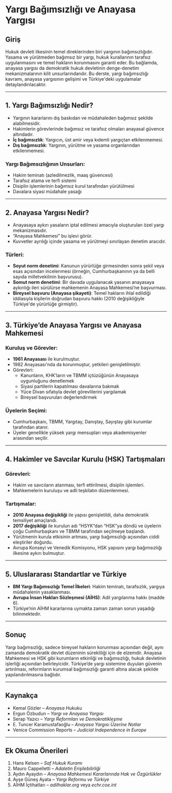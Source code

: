 # Yargı Bağımsızlığı ve Anayasa Yargısı

## Giriş

Hukuk devleti ilkesinin temel direklerinden biri yargının bağımsızlığıdır. Yasama ve yürütmeden bağımsız bir yargı, hukuk kurallarının tarafsız uygulanmasını ve temel hakların korunmasını garanti eder. Bu bağlamda, anayasa yargısı da demokratik hukuk devletinin denge-denetim mekanizmalarının kilit unsurlarındandır. Bu derste, yargı bağımsızlığı kavramı, anayasa yargısının gelişimi ve Türkiye'deki uygulamalar detaylandırılacaktır.

---

## 1. Yargı Bağımsızlığı Nedir?

- Yargının kararlarını dış baskıdan ve müdahaleden bağımsız şekilde alabilmesidir.
- Hakimlerin görevlerinde bağımsız ve tarafsız olmaları anayasal güvence altındadır.
- **İç bağımsızlık**: Yargıcın, üst amir veya kıdemli yargıçtan etkilenmemesi.
- **Dış bağımsızlık**: Yargının, yürütme ve yasama organlarından etkilenmemesi.

### Yargı Bağımsızlığının Unsurları:

- Hakim teminatı (azledilmezlik, maaş güvencesi)
- Tarafsız atama ve terfi sistemi
- Disiplin işlemlerinin bağımsız kurul tarafından yürütülmesi
- Davalara siyasi müdahale yasağı

---

## 2. Anayasa Yargısı Nedir?

- Anayasaya aykırı yasaların iptal edilmesi amacıyla oluşturulan özel yargı mekanizmasıdır.
- “Anayasa Mahkemesi” bu işlevi görür.
- Kuvvetler ayrılığı içinde yasama ve yürütmeyi sınırlayan denetim aracıdır.

### Türleri:

- **Soyut norm denetimi**: Kanunun yürürlüğe girmesinden sonra şekil veya esas açısından incelenmesi (örneğin, Cumhurbaşkanının ya da belli sayıda milletvekilinin başvurusu).
- **Somut norm denetimi**: Bir davada uygulanacak yasanın anayasaya aykırılığı ileri sürülürse mahkemenin Anayasa Mahkemesi’ne başvurması.
- **Bireysel başvuru (Anayasa şikayeti)**: Temel hakların ihlal edildiği iddiasıyla kişilerin doğrudan başvuru hakkı (2010 değişikliğiyle Türkiye'de yürürlüğe girmiştir).

---

## 3. Türkiye’de Anayasa Yargısı ve Anayasa Mahkemesi

### Kuruluş ve Görevler:

- **1961 Anayasası** ile kurulmuştur.
- 1982 Anayasası'nda da korunmuştur, yetkileri genişletilmiştir.
- Görevleri:
  - Kanunların, KHK’ların ve TBMM içtüzüğünün Anayasaya uygunluğunu denetlemek
  - Siyasi partilerin kapatılması davalarına bakmak
  - Yüce Divan sıfatıyla devlet görevlilerini yargılamak
  - Bireysel başvuruları değerlendirmek

### Üyelerin Seçimi:

- Cumhurbaşkanı, TBMM, Yargıtay, Danıştay, Sayıştay gibi kurumlar tarafından atanır.
- Üyeler genellikle yüksek yargı mensupları veya akademisyenler arasından seçilir.

---

## 4. Hakimler ve Savcılar Kurulu (HSK) Tartışmaları

### Görevleri:

- Hakim ve savcıların atanması, terfi ettirilmesi, disiplin işlemleri.
- Mahkemelerin kuruluşu ve adli teşkilatın düzenlenmesi.

### Tartışmalar:

- **2010 Anayasa değişikliği** ile yapısı genişletildi, daha demokratik temsiliyet amaçlandı.
- **2017 değişikliği** ile kurulun adı “HSYK”dan “HSK”ya döndü ve üyelerin çoğu Cumhurbaşkanı ve TBMM tarafından seçilmeye başlandı.
- Yürütmenin kurula etkisinin artması, yargı bağımsızlığı açısından ciddi eleştiriler doğurdu.
- Avrupa Konseyi ve Venedik Komisyonu, HSK yapısını yargı bağımsızlığı ilkesine aykırı bulmuştur.

---

## 5. Uluslararası Standartlar ve Türkiye

- **BM Yargı Bağımsızlığı Temel İlkeleri**: Hakim teminatı, tarafsızlık, yargıya müdahalenin yasaklanması.
- **Avrupa İnsan Hakları Sözleşmesi (AİHS)**: Adil yargılanma hakkı (madde 6).
- Türkiye’nin AİHM kararlarına uymakta zaman zaman sorun yaşadığı bilinmektedir.

---

## Sonuç

Yargı bağımsızlığı, sadece bireysel hakların korunması açısından değil, aynı zamanda demokratik devlet düzeninin sürekliliği için de elzemdir. Anayasa Mahkemesi ve HSK gibi kurumların etkinliği ve bağımsızlığı, hukuk devletinin işlerliği açısından belirleyicidir. Türkiye’de yargı sistemine duyulan güvenin artırılması, reformların kurumsal bağımsızlığı garanti altına alacak şekilde yapılandırılmasına bağlıdır.

---

## Kaynakça

- Kemal Gözler – _Anayasa Hukuku_
- Ergun Özbudun – _Yargı ve Anayasa Yargısı_
- Serap Yazıcı – _Yargı Reformları ve Demokratikleşme_
- E. Tuncer Karamustafaoğlu – _Anayasa Yargısı Üzerine Notlar_
- Venice Commission Reports – _Judicial Independence in Europe_

---

## Ek Okuma Önerileri

1. Hans Kelsen – _Saf Hukuk Kuramı_
2. Mauro Cappelletti – _Adaletin Erişilebilirliği_
3. Aydın Ayaydın – _Anayasa Mahkemesi Kararlarında Hak ve Özgürlükler_
4. Ayşe Güneş Ayata – _Yargı Reformu ve Türkiye_
5. AİHM İçtihatları – _adilhaklar.org_ veya _echr.coe.int_
